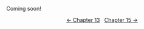 <!-- Pages 112-117 -->
Coming soon!

<div style="text-align: center">
<a href="http://ofvioletsandlicorice.tumblr.com/post/130908111454/of-violets-and-licorice-chapter-13">&larr;&nbsp;Chapter 13</a>&nbsp;&nbsp;
<a href="http://ofvioletsandlicorice.tumblr.com/post/130908149194/of-violets-and-licorice-chapter-15">Chapter 15&nbsp;&rarr;</a>

</div>
<script>
setupLocSave();
</script>
